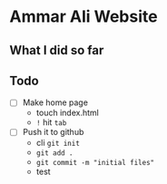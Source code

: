 # Ammar Ali Website

## What I did so far

## Todo
- [ ] Make home page
    - touch index.html
    - `!` hit `tab`
- [ ] Push it to github
    - cli `git init`
    -  `git add .`
    - `git commit -m "initial files"`
    - test